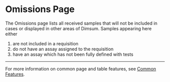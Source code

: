 # Omissions Page

The Omissions page lists all received samples that will not be included in cases or displayed in
other areas of Dimsum. Samples appearing here either

1. are not included in a requisition
2. do not have an assay assigned to the requisition
3. have an assay which has not been fully defined with tests

---

For more information on common page and table features, see [Common Features](features.md).
